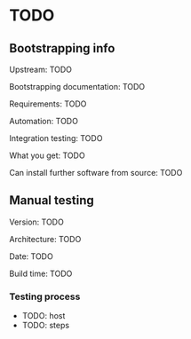 # TODO

## Bootstrapping info

Upstream: TODO

Bootstrapping documentation: TODO

Requirements: TODO

Automation: TODO

Integration testing: TODO

What you get: TODO

Can install further software from source: TODO

## Manual testing

Version: TODO

Architecture: TODO

Date: TODO

Build time: TODO

### Testing process

* TODO: host
* TODO: steps
